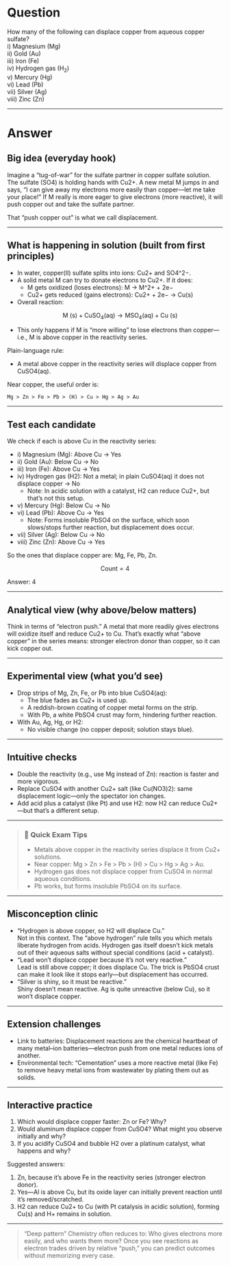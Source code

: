 # Question
How many of the following can displace copper from aqueous copper sulfate?  
i) Magnesium (Mg)  
ii) Gold (Au)  
iii) Iron (Fe)  
iv) Hydrogen gas ($\text{H}_2$)  
v) Mercury (Hg)  
vi) Lead (Pb)  
vii) Silver (Ag)  
viii) Zinc (Zn)

---
# Answer

## Big idea (everyday hook)
Imagine a “tug-of-war” for the sulfate partner in copper sulfate solution. The sulfate (SO4) is holding hands with Cu2+. A new metal M jumps in and says, “I can give away my electrons more easily than copper—let me take your place!” If M really is more eager to give electrons (more reactive), it will push copper out and take the sulfate partner.

That “push copper out” is what we call displacement.

---

## What is happening in solution (built from first principles)
- In water, copper(II) sulfate splits into ions: Cu2+ and SO4^2−.
- A solid metal M can try to donate electrons to Cu2+. If it does:
  - M gets oxidized (loses electrons): M → M^2+ + 2e−
  - Cu2+ gets reduced (gains electrons): Cu2+ + 2e− → Cu(s)
- Overall reaction:
  ```math
  \text{M (s)} + \text{CuSO}_4 \text{(aq)} \rightarrow \text{MSO}_4 \text{(aq)} + \text{Cu (s)}
  ```
- This only happens if M is “more willing” to lose electrons than copper—i.e., M is above copper in the reactivity series.

Plain-language rule:
- A metal above copper in the reactivity series will displace copper from CuSO4(aq).

Near copper, the useful order is:
```text
Mg > Zn > Fe > Pb > (H) > Cu > Hg > Ag > Au
```

---

## Test each candidate

We check if each is above Cu in the reactivity series:

- i) Magnesium (Mg): Above Cu → Yes
- ii) Gold (Au): Below Cu → No
- iii) Iron (Fe): Above Cu → Yes
- iv) Hydrogen gas (H2): Not a metal; in plain CuSO4(aq) it does not displace copper → No
  - Note: In acidic solution with a catalyst, H2 can reduce Cu2+, but that’s not this setup.
- v) Mercury (Hg): Below Cu → No
- vi) Lead (Pb): Above Cu → Yes
  - Note: Forms insoluble PbSO4 on the surface, which soon slows/stops further reaction, but displacement does occur.
- vii) Silver (Ag): Below Cu → No
- viii) Zinc (Zn): Above Cu → Yes

So the ones that displace copper are: Mg, Fe, Pb, Zn.

```math
\text{Count} = 4
```

Answer: 4

---

## Analytical view (why above/below matters)
Think in terms of “electron push.” A metal that more readily gives electrons will oxidize itself and reduce Cu2+ to Cu. That’s exactly what “above copper” in the series means: stronger electron donor than copper, so it can kick copper out.

---

## Experimental view (what you’d see)
- Drop strips of Mg, Zn, Fe, or Pb into blue CuSO4(aq):
  - The blue fades as Cu2+ is used up.
  - A reddish-brown coating of copper metal forms on the strip.
  - With Pb, a white PbSO4 crust may form, hindering further reaction.
- With Au, Ag, Hg, or H2:
  - No visible change (no copper deposit; solution stays blue).

---

## Intuitive checks
- Double the reactivity (e.g., use Mg instead of Zn): reaction is faster and more vigorous.
- Replace CuSO4 with another Cu2+ salt (like Cu(NO3)2): same displacement logic—only the spectator ion changes.
- Add acid plus a catalyst (like Pt) and use H2: now H2 can reduce Cu2+—but that’s a different setup.

---

> ### 🧠 Quick Exam Tips
> - Metals above copper in the reactivity series displace it from Cu2+ solutions.
> - Near copper: Mg > Zn > Fe > Pb > (H) > Cu > Hg > Ag > Au.
> - Hydrogen gas does not displace copper from CuSO4 in normal aqueous conditions.
> - Pb works, but forms insoluble PbSO4 on its surface.

---

## Misconception clinic
- “Hydrogen is above copper, so H2 will displace Cu.”  
  Not in this context. The “above hydrogen” rule tells you which metals liberate hydrogen from acids. Hydrogen gas itself doesn’t kick metals out of their aqueous salts without special conditions (acid + catalyst).
- “Lead won’t displace copper because it’s not very reactive.”  
  Lead is still above copper; it does displace Cu. The trick is PbSO4 crust can make it look like it stops early—but displacement has occurred.
- “Silver is shiny, so it must be reactive.”  
  Shiny doesn’t mean reactive. Ag is quite unreactive (below Cu), so it won’t displace copper.

---

## Extension challenges
- Link to batteries: Displacement reactions are the chemical heartbeat of many metal–ion batteries—electron push from one metal reduces ions of another.
- Environmental tech: “Cementation” uses a more reactive metal (like Fe) to remove heavy metal ions from wastewater by plating them out as solids.

---

## Interactive practice
1) Which would displace copper faster: Zn or Fe? Why?  
2) Would aluminum displace copper from CuSO4? What might you observe initially and why?  
3) If you acidify CuSO4 and bubble H2 over a platinum catalyst, what happens and why?

Suggested answers:
1) Zn, because it’s above Fe in the reactivity series (stronger electron donor).  
2) Yes—Al is above Cu, but its oxide layer can initially prevent reaction until it’s removed/scratched.  
3) H2 can reduce Cu2+ to Cu (with Pt catalysis in acidic solution), forming Cu(s) and H+ remains in solution.

---

> “Deep pattern”
> Chemistry often reduces to: Who gives electrons more easily, and who wants them more? Once you see reactions as electron trades driven by relative “push,” you can predict outcomes without memorizing every case.